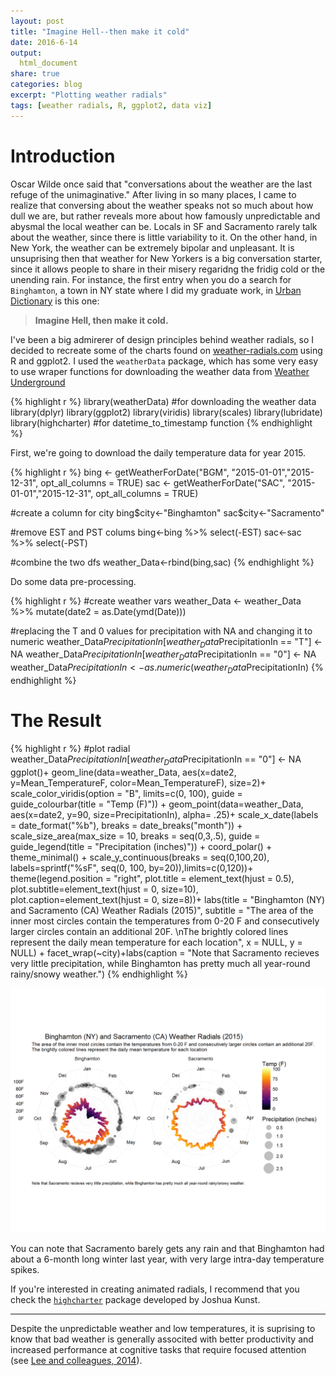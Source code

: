 ```yaml
---
layout: post
title: "Imagine Hell--then make it cold"
date: 2016-6-14
output:
  html_document
share: true
categories: blog
excerpt: "Plotting weather radials"
tags: [weather radials, R, ggplot2, data viz]
---
```





# Introduction
Oscar Wilde once said that "conversations about the weather are the last refuge of the unimaginative." After living in so many places, I came to realize that conversing about the weather speaks not so much about how dull we are, but rather reveals more about how famously unpredictable and abysmal the local weather can be. Locals in SF and Sacramento rarely talk about the weather, since there is little variability to it. On the other hand, in New York, the weather can be extremely bipolar and unpleasant. It is unsuprising then that weather for New Yorkers is a big conversation starter, since it allows people to share in their misery regaridng the fridig cold or the unending rain. For instance, the first entry when you do a search for `Binghamton`, a town in NY state where I did my graduate work, in [Urban Dictionary](http://www.urbandictionary.com/define.php?term=Binghamton&utm_source=search-action) is this one:

> **Imagine Hell, then make it cold.**

I've been a big admirerer of design principles behind weather radials, so I decided to recreate some of the charts found on [weather-radials.com](http://weather-radials.com/) using R and ggplot2. I used the `weatherData` package, which has some very easy to use wraper functions for downloading the weather data from [Weather Underground](https://www.wunderground.com/)



{% highlight r %}
library(weatherData) #for downloading the weather data
library(dplyr)
library(ggplot2)
library(viridis)
library(scales)
library(lubridate)
library(highcharter) #for datetime_to_timestamp function
{% endhighlight %}

First, we're going to download the daily temperature data for year 2015. 


{% highlight r %}
bing <- getWeatherForDate("BGM", "2015-01-01","2015-12-31", 
                          opt_all_columns = TRUE)
sac <- getWeatherForDate("SAC", "2015-01-01","2015-12-31",
                         opt_all_columns = TRUE)


#create a column for city
bing$city<-"Binghamton"
sac$city<-"Sacramento"

#remove EST and PST colums
bing<-bing %>% select(-EST)
sac<-sac %>% select(-PST)

#combine the two dfs
weather_Data<-rbind(bing,sac)
{% endhighlight %}

Do some data pre-processing.


{% highlight r %}
#create weather vars
weather_Data <- weather_Data %>% 
  mutate(date2 = as.Date(ymd(Date))) 

#replacing the T and 0 values for precipitation with NA and changing it to numeric
weather_Data$PrecipitationIn[weather_Data$PrecipitationIn == "T"] <- NA
weather_Data$PrecipitationIn[weather_Data$PrecipitationIn == "0"] <- NA
weather_Data$PrecipitationIn<-as.numeric(weather_Data$PrecipitationIn)
{% endhighlight %}

# The Result


{% highlight r %}
#plot radial
weather_Data$PrecipitationIn[weather_Data$PrecipitationIn == "0"] <- NA
ggplot()+
    geom_line(data=weather_Data, 
              aes(x=date2, y=Mean_TemperatureF, color=Mean_TemperatureF),
              size=2)+
    scale_color_viridis(option = "B", limits=c(0, 100), 
              guide = guide_colourbar(title = "Temp (F)")) +
    geom_point(data=weather_Data,
               aes(x=date2, y=90, size=PrecipitationIn),
               alpha= .25)+
    scale_x_date(labels = date_format("%b"), breaks = date_breaks("month")) +
    scale_size_area(max_size = 10, breaks = seq(0,3,.5),
                    guide = guide_legend(title = "Precipitation (inches)")) +
    coord_polar() +
    theme_minimal() +
    scale_y_continuous(breaks = seq(0,100,20),
      labels=sprintf("%sF", seq(0, 100, by=20)),limits=c(0,120))+
    theme(legend.position = "right",
          plot.title = element_text(hjust = 0.5),
          plot.subtitle=element_text(hjust = 0, size=10),
          plot.caption=element_text(hjust = 0, size=8))+
    labs(title = "Binghamton (NY) and Sacramento (CA) Weather Radials (2015)",
       subtitle = "The area of the inner most circles contain the temperatures from 0-20 F and consecutively larger circles contain an additional 20F. \nThe brightly colored lines represent the daily mean temperature for each location",
       x = NULL, y = NULL) +
    facet_wrap(~city)+labs(caption = "Note that Sacramento recieves very little precipitation, while Binghamton has pretty much all year-round rainy/snowy weather.")
{% endhighlight %}

![center](/figs/2016-06-14-weather-radials/unnamed-chunk-4-1.png)

You can note that Sacramento barely gets any rain and that Binghamton had about a 6-month long winter last year, with very large intra-day temperature spikes.

If you're interested in creating animated radials, I recommend that you check the [`highcharter`](http://jkunst.com/highcharter/showcase.html) package developed by Joshua Kunst.

----

Despite the unpredictable weather and low temperatures, it is suprising to know that bad weather is generally associted with better productivity and increased performance at cognitive tasks that require focused attention (see [Lee and colleagues, 2014](http://scholar.harvard.edu/files/jooajulialee/files/jap_final_rainmakers_2014-01192-001.pdf?m=1400193142)). 





